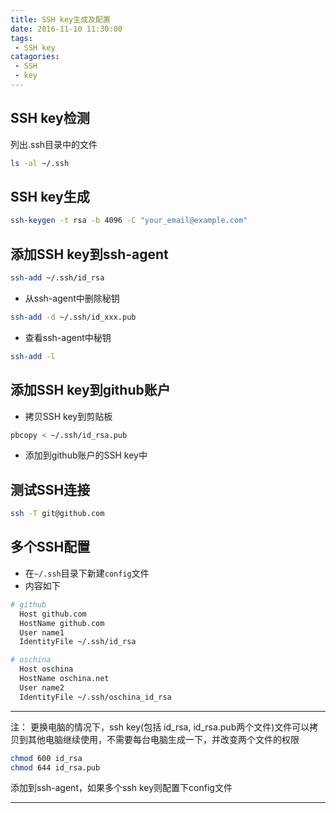 ```yaml
---
title: SSH key生成及配置
date: 2016-11-10 11:30:00
tags: 
 - SSH key
catagories: 
 - SSH 
 - key
---
```


## SSH key检测
列出.ssh目录中的文件
```bash
ls -al ~/.ssh
```

## SSH key生成
```bash
ssh-keygen -t rsa -b 4096 -C "your_email@example.com"
```

## 添加SSH key到ssh-agent
```bash
ssh-add ~/.ssh/id_rsa
```

- 从ssh-agent中删除秘钥 
```bash 
ssh-add -d ~/.ssh/id_xxx.pub 
```
- 查看ssh-agent中秘钥 
```bash 
ssh-add -l 
```


## 添加SSH key到github账户
- 拷贝SSH key到剪贴板
```bash
pbcopy < ~/.ssh/id_rsa.pub
```

- 添加到github账户的SSH key中


## 测试SSH连接
```bash
ssh -T git@github.com
```

## 多个SSH配置
- 在`~/.ssh`目录下新建`config`文件
- 内容如下
```bash
# github
  Host github.com
  HostName github.com
  User name1
  IdentityFile ~/.ssh/id_rsa

# oschina
  Host oschina
  HostName oschina.net
  User name2
  IdentityFile ~/.ssh/oschina_id_rsa
```


----------
注： 更换电脑的情况下，ssh key(包括 id_rsa, id_rsa.pub两个文件)文件可以拷贝到其他电脑继续使用，不需要每台电脑生成一下，并改变两个文件的权限
```bash
chmod 600 id_rsa
chmod 644 id_rsa.pub
```
添加到ssh-agent，如果多个ssh key则配置下config文件

----------
